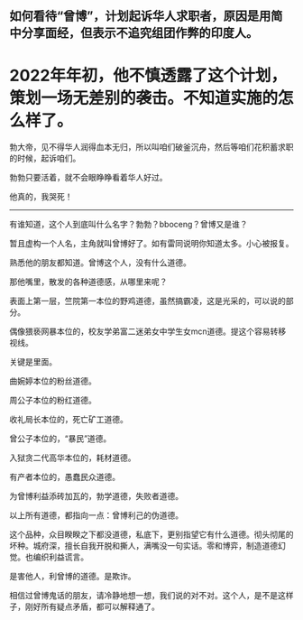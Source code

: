 ## 如何看待“曾博”，计划起诉华人求职者，原因是用简中分享面经，但表示不追究组团作弊的印度人。

# 2022年年初，他不慎透露了这个计划，策划一场无差别的袭击。不知道实施的怎么样了。

勃大帝，见不得华人润得血本无归，所以叫咱们破釜沉舟，然后等咱们花积蓄求职的时候，起诉咱们。

勃勃只要活着，就不会眼睁睁看着华人好过。

他真的，我哭死！

------------

有谁知道，这个人到底叫什么名字？勃勃？bboceng？曾博又是谁？

暂且虚构一个人名，主角就叫曾博好了。如有雷同说明你知道太多。小心被报复。

熟悉他的朋友都知道。曾博这个人，没有什么道德。

那他嘴里，散发的各种道德感，从哪里来呢？

表面上第一层，竺院第一本位的野鸡道德，虽然搞霸凌，这是光采的，可以说的部分。

偶像猥亵网暴本位的，校友学弟富二迷弟女中学生女mcn道德。提这个容易转移视线。

关键是里面。

曲婉婷本位的粉丝道德。

周公子本位的粉红道德。

收礼局长本位的，死亡矿工道德。

曾公子本位的，“暴民”道德。

入狱贪二代高华本位的，耗材道德。

有产者本位的，愚蠢民众道德。

为曾博利益添砖加瓦的，勃学道德，失败者道德。

以上所有道德，都指向一点：曾博利己的伪道德。

这个品种，众目睽睽之下都没道德，私底下，更别指望它有什么道德。彻头彻尾的坏种。城府深，擅长自我开脱和撕人，满嘴没一句实话。零和博弈，制造道德幻觉。也编织利益谎言。

是害他人，利曾博的道德。是欺诈。

相信过曾博鬼话的朋友，请冷静地想一想，我们说的对不对。这个人，是不是这样子，刚好所有疑点矛盾，都可以解释通了。
